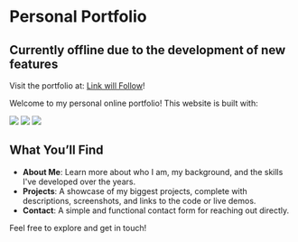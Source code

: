 # Personal Portfolio
## Currently offline due to the development of new features
Visit the portfolio at: [Link will Follow](https://www.github.com/RamiroHemmerling/online-profil)! 

Welcome to my personal online portfolio! This website is built with: <br>

<img src="https://skillicons.dev/icons?i=html" /> <img src="https://skillicons.dev/icons?i=css" /> <img src="https://skillicons.dev/icons?i=js" />

## What You’ll Find
- **About Me**: Learn more about who I am, my background, and the skills I've developed over the years.
- **Projects**: A showcase of my biggest projects, complete with descriptions, screenshots, and links to the code or live demos.
- **Contact**: A simple and functional contact form for reaching out directly.

Feel free to explore and get in touch! 



